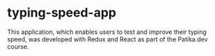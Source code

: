 # typing-speed-app
This application, which enables users to test and improve their typing speed, was developed with Redux and React as part of the Patika.dev course.
